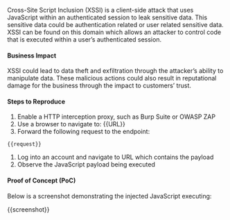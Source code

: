 Cross-Site Script Inclusion (XSSI) is a client-side attack that uses JavaScript within an authenticated session to leak sensitive data. This sensitive data could be authentication related or user related sensitive data. XSSI can be found on this domain which allows an attacker to control code that is executed within a user’s authenticated session.
  
#### Business Impact

XSSI could lead to data theft and exfiltration through the attacker’s ability to manipulate data. These malicious actions could also result in reputational damage for the business through the impact to customers’ trust.

#### Steps to Reproduce

1. Enable a HTTP interception proxy, such as Burp Suite or OWASP ZAP
1. Use a browser to navigate to: {{URL}}
1. Forward the following request to the endpoint:

```HTTP
{{request}}
```

1. Log into an account and navigate to URL which contains the payload
1. Observe the JavaScript payload being executed

#### Proof of Concept (PoC)

Below is a screenshot demonstrating the injected JavaScript executing:

{{screenshot}}

